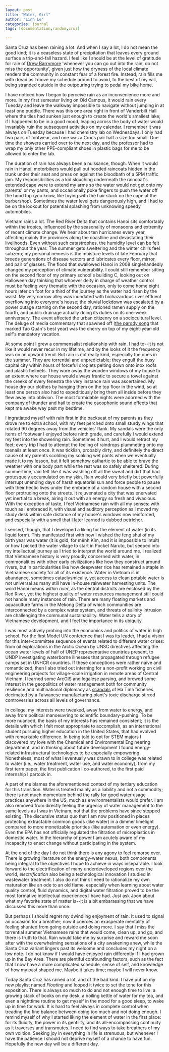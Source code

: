 ```yaml
---
layout: post
title: "Water, Girl"
author: "Linh Le"
categories: journal
tags: [documentation,random,cruz]

---
```

Santa Cruz has been raining a lot. And when I say a lot, I do not mean the good kind; it is a ceaseless state of precipitation that leaves every ground surface a trip-and-fall hazard. I feel like I should be at the level of gratitude for rain of [Drew Barrymore](https://www.youtube.com/shorts/lcE717XL8qE) 'whenever you can go out into the rain, do not miss the opportunity', given just how the dryness of the local climate renders the community in constant fear of a forest fire. Instead, rain fills me with dread as I move my schedule around to avoid, to the best of my will, being stranded outside in the outpouring trying to pedal my bike home.

I have noticed how I began to perceive rain as an inconvenience more and more. In my first semester living on Old Campus, it would rain every Tuesday and leave the walkway impossible to navigate without jumping in at least one puddle. There was this one area right in front of Vanderbilt Hall where the tiles had sunken just enough to create the world's smallest lake; if I happened to be in a good mood, leaping across the body of water would invariably ruin the subsequent activities on my calendar. I remember it was always on Tuesday because I had chemistry lab on Wednesdays. I only had two pairs of footwear, and one was a Crocs pair half a size too small. One time the showers carried over to the next day, and the professor had to wrap my only other PPE-compliant shoes in plastic bags for me to be allowed to enter the lab.

The duration of rain has always been a nuissance, though. When it would rain in Hanoi, motorbikers would pull out hooded raincoats hidden in the trunk under their seat and press on against the bloodbath of a 5PM traffic jam. My responsibilities as a kid slouching underneath the raincoat's extended cape were to extend my arms so the water would not get onto my parents' or my pants, and occasionally poke fingers to push the water off the hood top (you know, like toying with the hair stuck on the cape at the barbershop). Sometimes the water level gets dangerously high, and I had to be on the lookout for potential splashing from unknowing speedy automobiles.

Vietnam rains a lot. The Red River Delta that contains Hanoi sits comfortably within the tropics, influenced by the seasonality of monsoons and extremity of recent climate change. We hear about ten hurricanes every year, affecting mainly the provinces along the coastline and devastating their livelihoods. Even without such catastrophes, the humidity level can be felt throughout the year. The summer gets sweltering and the winter chills feel subzero; my personal nemesis is the moisture levels of late February that breeds generations of disease vectors and lubricates every floor, mirror, and pair of glasses. The flood that swallowed Hanoi in 2008 singlehandedly changed my perception of climate vulnerability. I could still remember sitting on the second floor of my primary school's building C, looking out on Halloween day thinking that whoever deity in charge of weather control must be feeling very thematic with the occasion, only to come home eight hours later on foot for a third of the journey as the water had risen by the waist. My very narrow alley was inundated with biohazardous river effluent overflowing into everyone's house; the pluvial lockdown was escalated by a power outage starting on the second day, rationed ramen supply on the fourth, and public drainage actually doing its duties on its one-week anniversary. The event affected the urban citizenry on a sociocultural level. The deluge of media commentary that spawned off ([the parody song](https://www.youtube.com/watch?v=tOACu8YVRyM) that marked Táo Quân's best year) was the cherry on top of my eight-year-old self's mandatory vacation.

At some point I grew a commensalist relationship with rain. I had to--it is not like it would never recur in my lifetime, and by the looks of it the frequency was on an upward trend. But rain is not really kind, especially the ones in the summer. They are torrential and unpredictable; they engulf the busy capital city within hours of forceful droplets pelting down onto inox roofs and plastic helmets. They wore away the wooden windows of my house to an extent where our house would always frantic to secure a towel against the creeks of every fenestra the very instance rain was ascertained. My house dry our clothes by hanging them on the top floor in the wind, so at least one person also had to expeditiously bring them all inside before they flew away into oblivion. The most formidable nights were adorned with the company of thunder and hail to create the cacophonic sound effects that kept me awake way past my bedtime.

I ingratiated myself with rain first in the backseat of my parents as they drove me to extra school, with my feet perched onto small sturdy wings that rotated 90 degrees away from the vehicles' flank. My sandals were the only items of footwear I enjoyed before ninth grade, and carefully I would extend my feet into the showering rain. Sometimes it hurt, and I would retract my feet; every trip I had to attempt the feeling of raindrops plummeting onto my toenails at least once. It was ticklish, probably dirty, and definitely the direct cause of my parents scolding my soaking wet pants when we eventually made it to my lesson, but it felt somehow cathartic to be able to brave the weather with one body part while the rest was so safely sheltered. During summertime, rain felt like it was washing off all the sweat and dirt that had grotesquely accumulated on my skin. Rain would very briefly but powerfully interrupt unending days of harsh equatorial sun and force people to pause with their hectic lives under the embrace of a random house with a second floor protruding onto the streets. It rejuvenated a city that was enervated yet inertial to a break, airing it out with an energy so fresh and vivacious. With the exception of taste, I feel Vietnamese rain with all my senses: with touch as I embraced it, with visual and auditory perception as I moved my study desk within safe distance of my house's windows now reinforced, and especially with a smell that I later learned is dubbed petrichor. 

I sensed, though, that I developed a liking for the element of water (in its liquid form). This manifested first with how I wished the feng shui of my birth year was water (it is gold, for mệnh Kim, and it is impossible to intuit) or how I picked the water village to start in Pocket Naruto, but seeped into my intellectual journey as I tried to interpret the world around me. I realized that Vietnamese history is very proudly concerned with water, in commonalities with other early civilizations like how they construct around rivers, but in particularities like how deepwater rice has remained a staple in Vietnamese society for all of its existence. Water in Vietnam is in abundance, sometimes cataclysmically, yet access to clean potable water is not universal as many still have in-house rainwater harvesting units. The word Hanoi means <em>within river</em>, as the central districts are enclosed by the Red River, yet the highest quality of water resources management still could not handle many instances of rain. There are many floating markets and aquaculture farms in the Mekong Delta of which communities are interconnected by a complex water system, and threats of salinity intrusion are challenging the communal sustainability. Water tells a story of Vietnamese development, and I feel the importance in its ubiquity.

I was most actively probing into the economics and politics of water in high school. For the first Model UN conference that I was its leader, I had a vision for this inter-committee sequence of events related to different water crises: from oil explorations in the Arctic Ocean by UNSC directives affecting the ocean water levels of half of UNEP representative countries present, to UNDP investigating waterborne illnesses that propagated through refugee camps set in UNHCR countries. If these conceptions were rather naive and romanticized, then I also tried out interning for a non-profit working on civil engineering projects for village-scale irrigation in remote areas of Central Vietnam. I learned some ArcGIS and legalese parsing, and brewed some interest in the geopolitics of water management both for community resilience and multinational diplomacy as [scandals](https://en.wikipedia.org/wiki/Formosa_Ha_Tinh_Steel) of Hà Tĩnh fisheries decimated by a Taiwanese manufacturing plant's toxic discharge stirred controversies across all levels of governance.

In college, my interests were tweaked, away from water to energy, and away from political manoeuvring to scientific boundary-pushing. To be more nuanced, the basis of my interests has remained consistent; it is the details with which I felt most appropriate to accomplish, as an international student pursuing higher education in the United States, that had evolved with remarkable difference. In being told to opt for STEM majors I discovered my love with the Chemical and Environmental Engineering department, and in thinking about future development I found energy-related infrastructural technologies to be especially empowering. Nonetheless, most of what I eventually was drawn to in college was related to water (i.e., water treatment, water use, and water economy), from my first term paper, the first publication I co-authored, to the first paid internship I partook in.

A part of me blames the aforementioned context of my tertiary education for this transition. Water is treated mainly as a liability and not a commodity; there is not much momentum behind the rally for good water usage practices anywhere in the US, much as environmentalists would prefer. I am also removed from directly feeling the urgency of water management to the same levels as I was in Vietnam, not that the problems have since stopped existing. The discursive status quo that I am now positioned in places protecting extractable common goods (like water) in a dimmer limelight compared to more monetizable priorities (like automation or even energy). Even the EPA has not officially regulated the filtration of microplastics in domestic water. In the hierarchy of power I am acutely aware of my incapacity to enact change without participating in the system.

At the end of the day I do not think there is any agony to feel remorse over. There is growing literature on the energy-water nexus, both components being integral to the objectives I hope to achieve in ways inseparable. I look forward to the electrification of many underdeveloped regions over the world, <em>electrification</em> also being a technological innovation I studied in wastewater treatment. I also do not think I need to rationalize my own maturation like an ode to an old flame, especially when learning about water quality control, fluid dynamics, and digital water filtration proved to be the most formative intellectual experiences I have had. Just ask Joon about what my favorite state of matter is--it is a bit embarassing that we have discussed this more than once.

But perhaps I should regret my dwindling enjoyment of rain. It used to signal an occasion for a breather; now it coerces an exasperate mentality of feeling shunted from going outside and doing more. I say that I miss the torrential summer Vietnamese rains that would come, clean up, and go, and there is truth to that. Rain would take me by surprise and reward me soon after with the overwhelming sensations of a city awakening anew, while the Santa Cruz variant lingers past its welcome and concludes my night on a low note. I do not know if I would have enjoyed rain differently if I had grown up in the Bay Area. There are plentiful confounding factors, such as the fact that I now have a more complicated schedule, sense of self, and knowledge of how my past shaped me. Maybe it takes time; maybe I will never know.

Today Santa Cruz has rained a lot, and of the bad kind. I have put on my new playlist named <em>Floating</em> and looped it twice to set the tone for this exposition. There is always so much to do and not enough time to live: a growing stack of books on my desk, a boiling kettle of water for my tea, and even a nighttime routine to get myself in the mood for a good sleep, to wake up in time for work. It is hard to feel always in complete control when treading the fine balance between doing too much and not doing enough. I remind myself of why I started liking the element of water in the first place: for its fluidity, the power in its gentility, and its all-encompassing continuity as it traverses and transmutes. I need to find ways to take breathers of my own volition. Seeking joy in everything in life is strenuous, but whenever I have the patience I should not deprive myself of a chance to have fun. Hopefully the new day will be a different day.